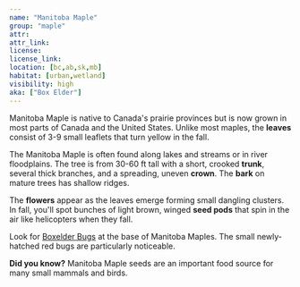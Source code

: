 ```yaml
---
name: "Manitoba Maple"
group: "maple"
attr: 
attr_link: 
license: 
license_link: 
location: [bc,ab,sk,mb]
habitat: [urban,wetland]
visibility: high 
aka: ["Box Elder"]
---
```

Manitoba Maple is native to Canada's prairie provinces but is now grown in most parts of Canada and the United States. Unlike most maples, the **leaves** consist of 3-9 small leaflets that turn yellow in the fall. 

The Manitoba Maple is often found along lakes and streams or in river floodplains. The tree is from 30-60 ft tall with a short, crooked **trunk**, several thick branches, and a spreading, uneven **crown**. The **bark** on mature trees has shallow ridges. 

The **flowers** appear as the leaves emerge forming small dangling clusters. In fall, you'll spot bunches of light brown, winged **seed pods** that spin in the air like helicopters when they fall.

Look for [Boxelder Bugs](/insects/boxelder) at the base of Manitoba Maples. The small newly-hatched red bugs are particularly noticeable. 

**Did you know?** Manitoba Maple seeds are an important food source for many small mammals and birds.
